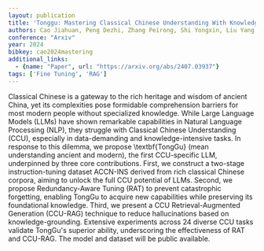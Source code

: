 ```yaml
---
layout: publication
title: 'Tonggu: Mastering Classical Chinese Understanding With Knowledge-grounded Large Language Models'
authors: Cao Jiahuan, Peng Dezhi, Zhang Peirong, Shi Yongxin, Liu Yang, Ding Kai, Jin Lianwen
conference: "Arxiv"
year: 2024
bibkey: cao2024mastering
additional_links:
  - {name: "Paper", url: "https://arxiv.org/abs/2407.03937"}
tags: ['Fine Tuning', 'RAG']
---
```

Classical Chinese is a gateway to the rich heritage and wisdom of ancient China, yet its complexities pose formidable comprehension barriers for most modern people without specialized knowledge. While Large Language Models (LLMs) have shown remarkable capabilities in Natural Language Processing (NLP), they struggle with Classical Chinese Understanding (CCU), especially in data-demanding and knowledge-intensive tasks. In response to this dilemma, we propose \textbf\{TongGu\} (mean understanding ancient and modern), the first CCU-specific LLM, underpinned by three core contributions. First, we construct a two-stage instruction-tuning dataset ACCN-INS derived from rich classical Chinese corpora, aiming to unlock the full CCU potential of LLMs. Second, we propose Redundancy-Aware Tuning (RAT) to prevent catastrophic forgetting, enabling TongGu to acquire new capabilities while preserving its foundational knowledge. Third, we present a CCU Retrieval-Augmented Generation (CCU-RAG) technique to reduce hallucinations based on knowledge-grounding. Extensive experiments across 24 diverse CCU tasks validate TongGu's superior ability, underscoring the effectiveness of RAT and CCU-RAG. The model and dataset will be public available.

